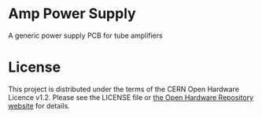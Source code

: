 # Amp Power Supply
A generic power supply PCB for tube amplifiers

# License
This project is distributed under the terms of the CERN Open Hardware Licence v1.2. Please see the LICENSE file or [the Open Hardware Repository website](http://www.ohwr.org/licenses/cern-ohl/v1.2) for details.

